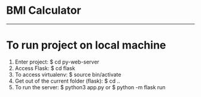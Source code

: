 # BMI Calculator
_________________________________________
# To run project on local machine
1) Enter project: $ cd py-web-server
2) Access Flask: $ cd flask
3) To access virtualenv: $ source bin/activate
4) Get out of the current folder (flask): $ cd ..
5) To run the server: $ python3 app.py or $ python -m flask run
